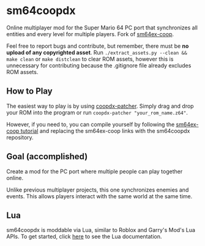 # sm64coopdx
Online multiplayer mod for the Super Mario 64 PC port that synchronizes all entities and every level for multiple players. Fork of [sm64ex-coop](https://github.com/djoslin0/sm64ex-coop). 

Feel free to report bugs and contribute, but remember, there must be **no upload of any copyrighted asset**. 
Run `./extract_assets.py --clean && make clean` or `make distclean` to clear ROM assets, however this is unnecessary for contributing because the .gitignore file already excludes ROM assets.

## How to Play

The easiest way to play is by using [coopdx-patcher](https://github.com/coop-deluxe/coopdx-patcher/releases/latest/download/coopdx-patcher.exe). Simply drag and drop your ROM into the program or run `coopdx-patcher "your_rom_name.z64"`.

However, if you need to, you can compile yourself by following the [sm64ex-coop tutorial](https://github.com/djoslin0/sm64ex-coop/wiki/How-to-Play) and replacing the sm64ex-coop links with the sm64coopdx repository.

## Goal (accomplished)
Create a mod for the PC port where multiple people can play together online.

Unlike previous multiplayer projects, this one synchronizes enemies and events. This allows players interact with the same world at the same time.

## Lua
sm64coopdx is moddable via Lua, similar to Roblox and Garry's Mod's Lua APIs. To get started, click [here](docs/lua/lua.md) to see the Lua documentation.
